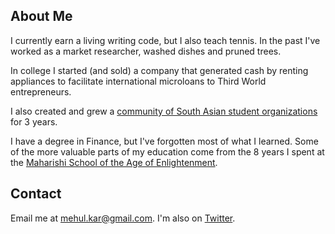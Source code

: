 ## About Me

I currently earn a living writing code, but I also teach tennis. In the past
I've worked as a market researcher, washed dishes and pruned trees.

In college I started (and sold) a company that generated cash by
renting appliances to facilitate international microloans to
Third World entrepreneurs.

I also created and grew a <a href="//collegedesis.com">community of
South Asian student organizations</a> for 3 years.

I have a degree in Finance, but I've forgotten most of what I learned.
Some of the more valuable parts of my education come from the 8 years
I spent at the [Maharishi School of the Age of Enlightenment][2].

## Contact

Email me at <mehul.kar@gmail.com>. I'm also on [Twitter][1].

[1]: https://twitter.com/mehulkar
[2]: http://maharishischooliowa.org

